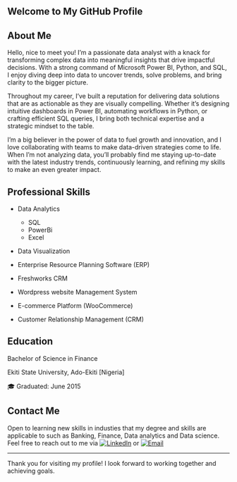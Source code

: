 Welcome to My GitHub Profile
---

About Me
---

Hello, nice to meet you! I’m a passionate data analyst with a knack for transforming complex data into meaningful insights that drive impactful decisions. With a strong command of Microsoft Power BI, Python, and SQL, I enjoy diving deep into data to uncover trends, solve problems, and bring clarity to the bigger picture.

Throughout my career, I’ve built a reputation for delivering data solutions that are as actionable as they are visually compelling. Whether it’s designing intuitive dashboards in Power BI, automating workflows in Python, or crafting efficient SQL queries, I bring both technical expertise and a strategic mindset to the table.

I’m a big believer in the power of data to fuel growth and innovation, and I love collaborating with teams to make data-driven strategies come to life. When I’m not analyzing data, you’ll probably find me staying up-to-date with the latest industry trends, continuously learning, and refining my skills to make an even greater impact.

Professional Skills
---

* Data Analytics
    * SQL
    * PowerBi
    * Excel

* Data Visualization

* Enterprise Resource Planning Software (ERP)

* Freshworks CRM

* Wordpress website Management System

* E-commerce Platform (WooCommerce)

* Customer Relationship Management (CRM)

Education
---
Bachelor of Science in Finance

Ekiti State University, Ado-Ekiti [Nigeria]

🎓 Graduated: June 2015

Contact Me
---
Open to learning new skills in industies that my degree and skills are applicable to such as Banking, Finance, Data analytics and Data science. Feel free to reach out to me via [![LinkedIn](https://img.shields.io/badge/-LinkedIn-0077B5?style=flat&logo=linkedin&logoColor=white)](http://linkedin.com/in/omolola-eyiowuawi-3aab16177) or [![Email](https://img.shields.io/badge/Email-tosec2010@gmail.com-blue?style=flat&logo=gmail&logoColor=white)](mailto:tosec2010@gmail.com)

---
Thank you for visiting my profile! I look forward to working together and achieving goals.



<!---
Lashezar/Lashezar is a ✨ special ✨ repository because its `README.md` (this file) appears on your GitHub profile.
You can click the Preview link to take a look at your changes.
--->
